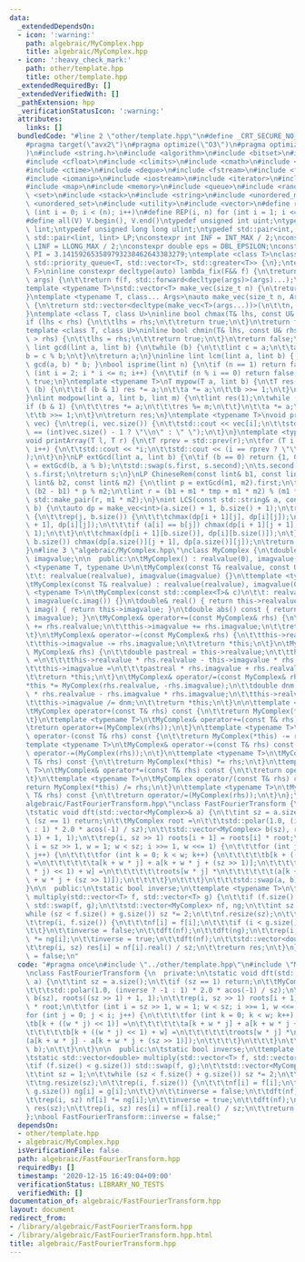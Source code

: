 ```yaml
---
data:
  _extendedDependsOn:
  - icon: ':warning:'
    path: algebraic/MyComplex.hpp
    title: algebraic/MyComplex.hpp
  - icon: ':heavy_check_mark:'
    path: other/template.hpp
    title: other/template.hpp
  _extendedRequiredBy: []
  _extendedVerifiedWith: []
  _pathExtension: hpp
  _verificationStatusIcon: ':warning:'
  attributes:
    links: []
  bundledCode: "#line 2 \"other/template.hpp\"\n#define _CRT_SECURE_NO_WARNINGS\n\
    #pragma target(\"avx2\")\n#pragma optimize(\"O3\")\n#pragma optimize(\"unroll-loops\"\
    )\n#include <string.h>\n#include <algorithm>\n#include <bitset>\n#include <cassert>\n\
    #include <cfloat>\n#include <climits>\n#include <cmath>\n#include <complex>\n\
    #include <ctime>\n#include <deque>\n#include <fstream>\n#include <functional>\n\
    #include <iomanip>\n#include <iostream>\n#include <iterator>\n#include <list>\n\
    #include <map>\n#include <memory>\n#include <queue>\n#include <random>\n#include\
    \ <set>\n#include <stack>\n#include <string>\n#include <unordered_map>\n#include\
    \ <unordered_set>\n#include <utility>\n#include <vector>\n#define rep(i, n) for\
    \ (int i = 0; i < (n); i++)\n#define REP(i, n) for (int i = 1; i <= (n); i++)\n\
    #define all(V) V.begin(), V.end()\ntypedef unsigned int uint;\ntypedef long long\
    \ lint;\ntypedef unsigned long long ulint;\ntypedef std::pair<int, int> P;\ntypedef\
    \ std::pair<lint, lint> LP;\nconstexpr int INF = INT_MAX / 2;\nconstexpr lint\
    \ LINF = LLONG_MAX / 2;\nconstexpr double eps = DBL_EPSILON;\nconstexpr double\
    \ PI = 3.141592653589793238462643383279;\ntemplate <class T>\nclass prique : public\
    \ std::priority_queue<T, std::vector<T>, std::greater<T>> {\n};\ntemplate <typename\
    \ F>\ninline constexpr decltype(auto) lambda_fix(F&& f) {\n\treturn [f = std::forward<F>(f)](auto&&...\
    \ args) {\n\t\treturn f(f, std::forward<decltype(args)>(args)...);\n\t};\n}\n\
    template <typename T>\nstd::vector<T> make_vec(size_t n) {\n\treturn std::vector<T>(n);\n\
    }\ntemplate <typename T, class... Args>\nauto make_vec(size_t n, Args&&... args)\
    \ {\n\treturn std::vector<decltype(make_vec<T>(args...))>(\n\t\tn, make_vec<T>(std::forward<Args>(args)...));\n\
    }\ntemplate <class T, class U>\ninline bool chmax(T& lhs, const U& rhs) {\n\t\
    if (lhs < rhs) {\n\t\tlhs = rhs;\n\t\treturn true;\n\t}\n\treturn false;\n}\n\
    template <class T, class U>\ninline bool chmin(T& lhs, const U& rhs) {\n\tif (lhs\
    \ > rhs) {\n\t\tlhs = rhs;\n\t\treturn true;\n\t}\n\treturn false;\n}\ninline\
    \ lint gcd(lint a, lint b) {\n\twhile (b) {\n\t\tlint c = a;\n\t\ta = b;\n\t\t\
    b = c % b;\n\t}\n\treturn a;\n}\ninline lint lcm(lint a, lint b) { return a /\
    \ gcd(a, b) * b; }\nbool isprime(lint n) {\n\tif (n == 1) return false;\n\tfor\
    \ (int i = 2; i * i <= n; i++) {\n\t\tif (n % i == 0) return false;\n\t}\n\treturn\
    \ true;\n}\ntemplate <typename T>\nT mypow(T a, lint b) {\n\tT res(1);\n\twhile\
    \ (b) {\n\t\tif (b & 1) res *= a;\n\t\ta *= a;\n\t\tb >>= 1;\n\t}\n\treturn res;\n\
    }\nlint modpow(lint a, lint b, lint m) {\n\tlint res(1);\n\twhile (b) {\n\t\t\
    if (b & 1) {\n\t\t\tres *= a;\n\t\t\tres %= m;\n\t\t}\n\t\ta *= a;\n\t\ta %= m;\n\
    \t\tb >>= 1;\n\t}\n\treturn res;\n}\ntemplate <typename T>\nvoid printArray(std::vector<T>&\
    \ vec) {\n\trep(i, vec.size()) {\n\t\tstd::cout << vec[i];\n\t\tstd::cout << (i\
    \ == (int)vec.size() - 1 ? \"\\n\" : \" \");\n\t}\n}\ntemplate <typename T>\n\
    void printArray(T l, T r) {\n\tT rprev = std::prev(r);\n\tfor (T i = l; i != r;\
    \ i++) {\n\t\tstd::cout << *i;\n\t\tstd::cout << (i == rprev ? \"\\n\" : \" \"\
    );\n\t}\n}\nLP extGcd(lint a, lint b) {\n\tif (b == 0) return {1, 0};\n\tLP s\
    \ = extGcd(b, a % b);\n\tstd::swap(s.first, s.second);\n\ts.second -= a / b *\
    \ s.first;\n\treturn s;\n}\nLP ChineseRem(const lint& b1, const lint& m1, const\
    \ lint& b2, const lint& m2) {\n\tlint p = extGcd(m1, m2).first;\n\tlint tmp =\
    \ (b2 - b1) * p % m2;\n\tlint r = (b1 + m1 * tmp + m1 * m2) % (m1 * m2);\n\treturn\
    \ std::make_pair(r, m1 * m2);\n}\nint LCS(const std::string& a, const std::string&\
    \ b) {\n\tauto dp = make_vec<int>(a.size() + 1, b.size() + 1);\n\trep(i, a.size())\
    \ {\n\t\trep(j, b.size()) {\n\t\t\tchmax(dp[i + 1][j], dp[i][j]);\n\t\t\tchmax(dp[i][j\
    \ + 1], dp[i][j]);\n\t\t\tif (a[i] == b[j]) chmax(dp[i + 1][j + 1], dp[i][j] +\
    \ 1);\n\t\t}\n\t\tchmax(dp[i + 1][b.size()], dp[i][b.size()]);\n\t}\n\trep(j,\
    \ b.size()) chmax(dp[a.size()][j + 1], dp[a.size()][j]);\n\treturn dp[a.size()][b.size()];\n\
    }\n#line 3 \"algebraic/MyComplex.hpp\"\nclass MyComplex {\n\tdouble realvalue,\
    \ imagvalue;\n\n  public:\n\tMyComplex() : realvalue(0), imagvalue(0) {}\n\ttemplate\
    \ <typename T, typename U>\n\tMyComplex(const T& realvalue, const U& imagvalue)\n\
    \t\t: realvalue(realvalue), imagvalue(imagvalue) {}\n\ttemplate <typename T>\n\
    \tMyComplex(const T& realvalue) : realvalue(realvalue), imagvalue(0) {}\n\ttemplate\
    \ <typename T>\n\tMyComplex(const std::complex<T>& c)\n\t\t: realvalue(c.real()),\
    \ imagvalue(c.imag()) {}\n\tdouble& real() { return this->realvalue; }\n\tdouble&\
    \ imag() { return this->imagvalue; }\n\tdouble abs() const { return hypot(realvalue,\
    \ imagvalue); }\n\tMyComplex& operator+=(const MyComplex& rhs) {\n\t\tthis->realvalue\
    \ += rhs.realvalue;\n\t\tthis->imagvalue += rhs.imagvalue;\n\t\treturn *this;\n\
    \t}\n\tMyComplex& operator-=(const MyComplex& rhs) {\n\t\tthis->realvalue -= rhs.realvalue;\n\
    \t\tthis->imagvalue -= rhs.imagvalue;\n\t\treturn *this;\n\t}\n\tMyComplex& operator*=(const\
    \ MyComplex& rhs) {\n\t\tdouble pastreal = this->realvalue;\n\t\tthis->realvalue\
    \ =\n\t\t\tthis->realvalue * rhs.realvalue - this->imagvalue * rhs.imagvalue;\n\
    \t\tthis->imagvalue =\n\t\t\tpastreal * rhs.imagvalue + rhs.realvalue * this->imagvalue;\n\
    \t\treturn *this;\n\t}\n\tMyComplex& operator/=(const MyComplex& rhs) {\n\t\t\
    *this *= MyComplex(rhs.realvalue, -rhs.imagvalue);\n\t\tdouble dnm =\n\t\t\trhs.realvalue\
    \ * rhs.realvalue - rhs.imagvalue * rhs.imagvalue;\n\t\tthis->realvalue /= dnm;\n\
    \t\tthis->imagvalue /= dnm;\n\t\treturn *this;\n\t}\n\n\ttemplate <typename T>\n\
    \tMyComplex operator+(const T& rhs) const {\n\t\treturn MyComplex(*this) += rhs;\n\
    \t}\n\ttemplate <typename T>\n\tMyComplex& operator+=(const T& rhs) const {\n\t\
    \treturn operator+=(MyComplex(rhs));\n\t}\n\ttemplate <typename T>\n\tMyComplex\
    \ operator-(const T& rhs) const {\n\t\treturn MyComplex(*this) -= rhs;\n\t}\n\t\
    template <typename T>\n\tMyComplex& operator-=(const T& rhs) const {\n\t\treturn\
    \ operator-=(MyComplex(rhs));\n\t}\n\ttemplate <typename T>\n\tMyComplex operator*(const\
    \ T& rhs) const {\n\t\treturn MyComplex(*this) *= rhs;\n\t}\n\ttemplate <typename\
    \ T>\n\tMyComplex& operator*=(const T& rhs) const {\n\t\treturn operator*=(MyComplex(rhs));\n\
    \t}\n\ttemplate <typename T>\n\tMyComplex operator/(const T& rhs) const {\n\t\t\
    return MyComplex(*this) /= rhs;\n\t}\n\ttemplate <typename T>\n\tMyComplex& operator/=(const\
    \ T& rhs) const {\n\t\treturn operator/=(MyComplex(rhs));\n\t}\n};\n#line 4 \"\
    algebraic/FastFourierTransform.hpp\"\nclass FastFourierTransform {\n  private:\n\
    \tstatic void dft(std::vector<MyComplex>& a) {\n\t\tint sz = a.size();\n\t\tif\
    \ (sz == 1) return;\n\t\tMyComplex root =\n\t\t\tstd::polar(1.0, (inverse ? -1\
    \ : 1) * 2.0 * acos(-1) / sz);\n\t\tstd::vector<MyComplex> b(sz), roots((sz >>\
    \ 1) + 1, 1);\n\t\trep(i, sz >> 1) roots[i + 1] = roots[i] * root;\n\t\tfor (int\
    \ i = sz >> 1, w = 1; w < sz; i >>= 1, w <<= 1) {\n\t\t\tfor (int j = 0; j < i;\
    \ j++) {\n\t\t\t\tfor (int k = 0; k < w; k++) {\n\t\t\t\t\tb[k + ((w * j) << 1)]\
    \ =\n\t\t\t\t\t\ta[k + w * j] + a[k + w * j + (sz >> 1)];\n\t\t\t\t\tb[k + ((w\
    \ * j) << 1) + w] =\n\t\t\t\t\t\troots[w * j] *\n\t\t\t\t\t\t(a[k + w * j] - a[k\
    \ + w * j + (sz >> 1)]);\n\t\t\t\t}\n\t\t\t}\n\t\t\tstd::swap(a, b);\n\t\t}\n\t\
    }\n\n  public:\n\tstatic bool inverse;\n\ttemplate <typename T>\n\tstatic std::vector<double>\
    \ multiply(std::vector<T> f, std::vector<T> g) {\n\t\tif (f.size() < g.size())\
    \ std::swap(f, g);\n\t\tstd::vector<MyComplex> nf, ng;\n\t\tint sz = 1;\n\t\t\
    while (sz < f.size() + g.size()) sz *= 2;\n\t\tnf.resize(sz);\n\t\tng.resize(sz);\n\
    \t\trep(i, f.size()) {\n\t\t\tnf[i] = f[i];\n\t\t\tif (i < g.size()) ng[i] = g[i];\n\
    \t\t}\n\t\tinverse = false;\n\t\tdft(nf);\n\t\tdft(ng);\n\t\trep(i, sz) nf[i]\
    \ *= ng[i];\n\t\tinverse = true;\n\t\tdft(nf);\n\t\tstd::vector<double> res(sz);\n\
    \t\trep(i, sz) res[i] = nf[i].real() / sz;\n\t\treturn res;\n\t}\n};\nbool FastFourierTransform::inverse\
    \ = false;\n"
  code: "#pragma once\n#include \"../other/template.hpp\"\n#include \"MyComplex.hpp\"\
    \nclass FastFourierTransform {\n  private:\n\tstatic void dft(std::vector<MyComplex>&\
    \ a) {\n\t\tint sz = a.size();\n\t\tif (sz == 1) return;\n\t\tMyComplex root =\n\
    \t\t\tstd::polar(1.0, (inverse ? -1 : 1) * 2.0 * acos(-1) / sz);\n\t\tstd::vector<MyComplex>\
    \ b(sz), roots((sz >> 1) + 1, 1);\n\t\trep(i, sz >> 1) roots[i + 1] = roots[i]\
    \ * root;\n\t\tfor (int i = sz >> 1, w = 1; w < sz; i >>= 1, w <<= 1) {\n\t\t\t\
    for (int j = 0; j < i; j++) {\n\t\t\t\tfor (int k = 0; k < w; k++) {\n\t\t\t\t\
    \tb[k + ((w * j) << 1)] =\n\t\t\t\t\t\ta[k + w * j] + a[k + w * j + (sz >> 1)];\n\
    \t\t\t\t\tb[k + ((w * j) << 1) + w] =\n\t\t\t\t\t\troots[w * j] *\n\t\t\t\t\t\t\
    (a[k + w * j] - a[k + w * j + (sz >> 1)]);\n\t\t\t\t}\n\t\t\t}\n\t\t\tstd::swap(a,\
    \ b);\n\t\t}\n\t}\n\n  public:\n\tstatic bool inverse;\n\ttemplate <typename T>\n\
    \tstatic std::vector<double> multiply(std::vector<T> f, std::vector<T> g) {\n\t\
    \tif (f.size() < g.size()) std::swap(f, g);\n\t\tstd::vector<MyComplex> nf, ng;\n\
    \t\tint sz = 1;\n\t\twhile (sz < f.size() + g.size()) sz *= 2;\n\t\tnf.resize(sz);\n\
    \t\tng.resize(sz);\n\t\trep(i, f.size()) {\n\t\t\tnf[i] = f[i];\n\t\t\tif (i <\
    \ g.size()) ng[i] = g[i];\n\t\t}\n\t\tinverse = false;\n\t\tdft(nf);\n\t\tdft(ng);\n\
    \t\trep(i, sz) nf[i] *= ng[i];\n\t\tinverse = true;\n\t\tdft(nf);\n\t\tstd::vector<double>\
    \ res(sz);\n\t\trep(i, sz) res[i] = nf[i].real() / sz;\n\t\treturn res;\n\t}\n\
    };\nbool FastFourierTransform::inverse = false;"
  dependsOn:
  - other/template.hpp
  - algebraic/MyComplex.hpp
  isVerificationFile: false
  path: algebraic/FastFourierTransform.hpp
  requiredBy: []
  timestamp: '2020-12-15 16:49:04+09:00'
  verificationStatus: LIBRARY_NO_TESTS
  verifiedWith: []
documentation_of: algebraic/FastFourierTransform.hpp
layout: document
redirect_from:
- /library/algebraic/FastFourierTransform.hpp
- /library/algebraic/FastFourierTransform.hpp.html
title: algebraic/FastFourierTransform.hpp
---
```


